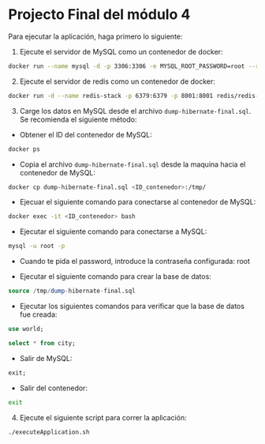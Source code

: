 # Projecto Final del módulo 4

Para ejecutar la aplicación, haga primero lo siguiente:

1. Ejecute el servidor de MySQL como un contenedor de docker:
```bash
docker run --name mysql -d -p 3306:3306 -e MYSQL_ROOT_PASSWORD=root --restart unless-stopped -v mysql:/var/lib/mysql mysql:8 
```
2. Ejecute el servidor de redis como un contenedor de docker:
```bash
docker run -d --name redis-stack -p 6379:6379 -p 8001:8001 redis/redis-stack:latest 
```
3. Carge los datos en MySQL desde el archivo `dump-hibernate-final.sql`. Se recomienda el siguiente método:
- Obtener el ID del contenedor de MySQL:
```bash
docker ps
```
- Copia el archivo `dump-hibernate-final.sql` desde la maquina hacia el contenedor de MySQL:
```bash
docker cp dump-hibernate-final.sql <ID_contenedor>:/tmp/
```
    
- Ejecuar el siguiente comando para conectarse al contenedor de MySQL:
```bash
docker exec -it <ID_contenedor> bash
```

- Ejecutar el siguiente comando para conectarse a MySQL:
```bash
mysql -u root -p
```

- Cuando te pida el password, introduce la contraseña configurada: root <ENTER>

- Ejecutar el siguiente comando para crear la base de datos:
```sql
source /tmp/dump-hibernate-final.sql
```

- Ejecutar los siguientes comandos para verificar que la base de datos fue creada:
```sql
use world;
```
```sql
select * from city;
```

- Salir de MySQL:
```sql
exit;
```

- Salir del contenedor:
```bash
exit
```

4. Ejecute el siguiente script para correr la aplicación:
```bash
./executeApplication.sh
```
